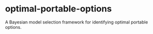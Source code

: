 # optimal-portable-options
A Bayesian model selection framework for identifying optimal portable options.
